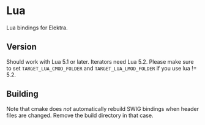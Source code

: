 # Lua

Lua bindings for Elektra.

## Version

Should work with Lua 5.1 or later. Iterators need Lua 5.2.
Please make sure to set `TARGET_LUA_CMOD_FOLDER` and `TARGET_LUA_LMOD_FOLDER` if you use lua != 5.2.

## Building

Note that cmake does *not* automatically rebuild SWIG bindings
when header files are changed. Remove the build directory
in that case.

